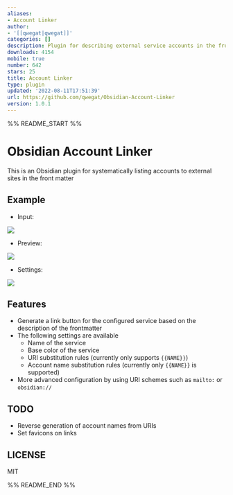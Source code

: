 ```yaml
---
aliases:
- Account Linker
author:
- '[[qwegat|qwegat]]'
categories: []
description: Plugin for describing external service accounts in the front matter
downloads: 4154
mobile: true
number: 642
stars: 25
title: Account Linker
type: plugin
updated: '2022-08-11T17:51:39'
url: https://github.com/qwegat/Obsidian-Account-Linker
version: 1.0.1
---
```


%% README_START %%

# Obsidian Account Linker
This is an Obsidian plugin for systematically listing accounts to external sites in the front matter
## Example
- Input:

![](https://raw.githubusercontent.com/qwegat/Obsidian-Account-Linker/HEAD/media/image001.png)

- Preview:

![](https://raw.githubusercontent.com/qwegat/Obsidian-Account-Linker/HEAD/media/image002.png)

- Settings:

![](https://raw.githubusercontent.com/qwegat/Obsidian-Account-Linker/HEAD/media/image003.png)

## Features
- Generate a link button for the configured service based on the description of the frontmatter
- The following settings are available
  - Name of the service
  - Base color of the service
  - URI substitution rules (currently only supports `{{NAME}}`)
  - Account name substitution rules (currently only `{{NAME}}` is supported)
-  More advanced configuration by using URI schemes such as `mailto:` or `obsidian://`

## TODO
- Reverse generation of account names from URIs
- Set favicons on links
## LICENSE
MIT


%% README_END %%